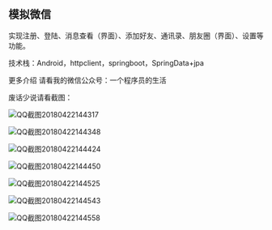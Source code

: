 ## 模拟微信

实现注册、登陆、消息查看（界面）、添加好友、通讯录、朋友圈（界面）、设置等功能。

技术栈：Android，httpclient，springboot，SpringData+jpa

更多介绍 请看我的微信公众号：一个程序员的生活

废话少说请看截图：

![QQ截图20180422144317](.\img\QQ截图20180422144317.png)

![QQ截图20180422144348](.\img\QQ截图20180422144348.png)

![QQ截图20180422144424](.\img\QQ截图20180422144424.png)

![QQ截图20180422144450](.\img\QQ截图20180422144450.png)

![QQ截图20180422144525](.\img\QQ截图20180422144525.png)

![QQ截图20180422144543](.\img\QQ截图20180422144543.png)

![QQ截图20180422144558](.\img\QQ截图20180422144558.png)